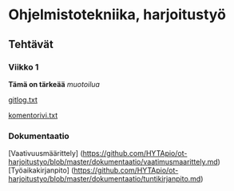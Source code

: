 # Ohjelmistotekniika, harjoitustyö
## Tehtävät
### Viikko 1
**Tämä on tärkeää** _muotoilua_

[gitlog.txt](https://github.com/HYTApio/ot-harjoitustyo/blob/master/laskarit/viikko1/gitlog.txt)

[komentorivi.txt](https://github.com/HYTApio/ot-harjoitustyo/blob/master/laskarit/viikko1/komentorivi.txt)

### Dokumentaatio ###
[Vaativuusmäärittely] (https://github.com/HYTApio/ot-harjoitustyo/blob/master/dokumentaatio/vaatimusmaarittely.md)
[Työaikakirjanpito] (https://github.com/HYTApio/ot-harjoitustyo/blob/master/dokumentaatio/tuntikirjanpito.md)
